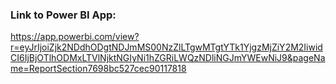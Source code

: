 ### Link to Power BI App:
https://app.powerbi.com/view?r=eyJrIjoiZjk2NDdhODgtNDJmMS00NzZlLTgwMTgtYTk1YjgzMjZiY2M2IiwidCI6IjBjOTlhODMxLTVlNjktNGIyNi1hZGRiLWQzNDliNGJmYWEwNiJ9&pageName=ReportSection7698bc527cec90117818

